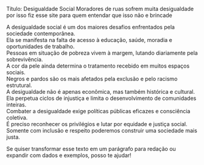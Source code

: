 Título: Desigualdade Social 
Moradores de ruas sofrem muita desigualdade por isso fiz esse site para quem entendar que isso não e brincade

A desigualdade social é um dos maiores desafios enfrentados pela sociedade contemporânea.  
Ela se manifesta na falta de acesso à educação, saúde, moradia e oportunidades de trabalho.  
Pessoas em situação de pobreza vivem à margem, lutando diariamente pela sobrevivência.  
A cor da pele ainda determina o tratamento recebido em muitos espaços sociais.  
Negros e pardos são os mais afetados pela exclusão e pelo racismo estrutural.  
A desigualdade não é apenas econômica, mas também histórica e cultural.  
Ela perpetua ciclos de injustiça e limita o desenvolvimento de comunidades inteiras.  
Combater a desigualdade exige políticas públicas eficazes e consciência coletiva.  
É preciso reconhecer os privilégios e lutar por equidade e justiça social.  
Somente com inclusão e respeito poderemos construir uma sociedade mais justa.  

Se quiser transformar esse texto em um parágrafo para redação ou expandir com dados e exemplos, posso te ajudar!